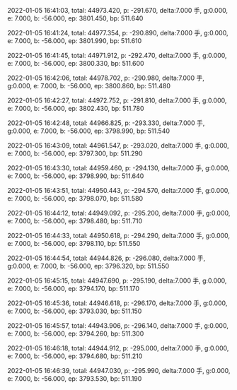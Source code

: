 2022-01-05 16:41:03, total: 44973.420, p: -291.670, delta:7.000 手, g:0.000, e: 7.000, b: -56.000, ep: 3801.450, bp: 511.640

2022-01-05 16:41:24, total: 44977.354, p: -290.890, delta:7.000 手, g:0.000, e: 7.000, b: -56.000, ep: 3801.990, bp: 511.610

2022-01-05 16:41:45, total: 44971.912, p: -292.470, delta:7.000 手, g:0.000, e: 7.000, b: -56.000, ep: 3800.330, bp: 511.600

2022-01-05 16:42:06, total: 44978.702, p: -290.980, delta:7.000 手, g:0.000, e: 7.000, b: -56.000, ep: 3800.860, bp: 511.480

2022-01-05 16:42:27, total: 44972.752, p: -291.810, delta:7.000 手, g:0.000, e: 7.000, b: -56.000, ep: 3802.430, bp: 511.780

2022-01-05 16:42:48, total: 44966.825, p: -293.330, delta:7.000 手, g:0.000, e: 7.000, b: -56.000, ep: 3798.990, bp: 511.540

2022-01-05 16:43:09, total: 44961.547, p: -293.020, delta:7.000 手, g:0.000, e: 7.000, b: -56.000, ep: 3797.300, bp: 511.290

2022-01-05 16:43:30, total: 44959.460, p: -294.130, delta:7.000 手, g:0.000, e: 7.000, b: -56.000, ep: 3798.990, bp: 511.640

2022-01-05 16:43:51, total: 44950.443, p: -294.570, delta:7.000 手, g:0.000, e: 7.000, b: -56.000, ep: 3798.070, bp: 511.580

2022-01-05 16:44:12, total: 44949.092, p: -295.200, delta:7.000 手, g:0.000, e: 7.000, b: -56.000, ep: 3798.480, bp: 511.710

2022-01-05 16:44:33, total: 44950.618, p: -294.290, delta:7.000 手, g:0.000, e: 7.000, b: -56.000, ep: 3798.110, bp: 511.550

2022-01-05 16:44:54, total: 44944.826, p: -296.080, delta:7.000 手, g:0.000, e: 7.000, b: -56.000, ep: 3796.320, bp: 511.550

2022-01-05 16:45:15, total: 44947.690, p: -295.190, delta:7.000 手, g:0.000, e: 7.000, b: -56.000, ep: 3794.170, bp: 511.170

2022-01-05 16:45:36, total: 44946.618, p: -296.170, delta:7.000 手, g:0.000, e: 7.000, b: -56.000, ep: 3793.030, bp: 511.150

2022-01-05 16:45:57, total: 44943.906, p: -296.140, delta:7.000 手, g:0.000, e: 7.000, b: -56.000, ep: 3794.260, bp: 511.300

2022-01-05 16:46:18, total: 44944.912, p: -295.000, delta:7.000 手, g:0.000, e: 7.000, b: -56.000, ep: 3794.680, bp: 511.210

2022-01-05 16:46:39, total: 44947.030, p: -295.990, delta:7.000 手, g:0.000, e: 7.000, b: -56.000, ep: 3793.530, bp: 511.190